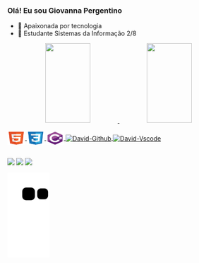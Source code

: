 ### Olá! Eu sou Giovanna Pergentino


- 🔭 Apaixonada por tecnologia
- 🌱 Estudante Sistemas da Informação 2/8     

<div align="center">
  <a href="https://github.com/giohpergentino">
  <img width="45%" height="180em" src="https://github-readme-stats.vercel.app/api?username=giohpergentino&show_icons=true&theme=dracula&include_all_commits=true&count_private=true"/>
  <img width="45%" height="180em" src="https://github-readme-stats.vercel.app/api/top-langs/?username=giohpergentino&layout=compact&langs_count=7&theme=dracula"/>
</div>
 <div style="display: inline_block" align="margin-right"><br>
  <img align="center" alt="Rafa-HTML" height="30" width="40" src="https://raw.githubusercontent.com/devicons/devicon/master/icons/html5/html5-original.svg">        
  <img align="center" alt="Rafa-CSS" height="30" width="40" src="https://raw.githubusercontent.com/devicons/devicon/master/icons/css3/css3-original.svg">
  <img align="center" alt="Rafa-Csharp" height="30" width="40" src="https://raw.githubusercontent.com/devicons/devicon/master/icons/csharp/csharp-original.svg">    
  <img align="center" alt="David-Github" height="30" width="40" src="https://cdn.jsdelivr.net/gh/devicons/devicon/icons/github/github-original.svg" />
  <img align="center" alt="David-Vscode" height="30" width="40" src="https://cdn.jsdelivr.net/gh/devicons/devicon/icons/vscode/vscode-original.svg" />
</div>
 
  ## 
<div> 
 <a href="https://discord.com/channels/@me" target="_blank"><img src="https://img.shields.io/badge/Discord-7289DA?style=for-the-badge&logo=discord&logoColor=white" target="_blank"></a >
 <a href = "mailto:giovannapergentinocs@gmail.com"><img src="https://img.shields.io/badge/Gmail-D14836?style=for-the-badge&logo=gmail&logoColor=white                 " 
        target="_blank"></a>      
  <a href="https://www.linkedin.com/in/giovannapergentino" target="_blank"><img src="https://img.shields.io/badge/-LinkedIn-%230077B5?style=for-the-badge&logo=linkedin&logoColor=white" target="_blank"></a>          

  ![Snake animation](https://github.com/giohpergentino/giohpergentino/blob/output/github-contribution-grid-snake.svg)
 
</div>

  
